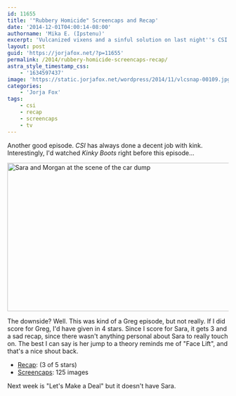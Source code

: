```yaml
---
id: 11655
title: '"Rubbery Homicide" Screencaps and Recap'
date: '2014-12-01T04:00:14-08:00'
authorname: 'Mika E. (Ipstenu)'
excerpt: 'Vulcanized vixens and a sinful solution on last night''s CSI.'
layout: post
guid: 'https://jorjafox.net/?p=11655'
permalink: /2014/rubbery-homicide-screencaps-recap/
astra_style_timestamp_css:
    - '1634597437'
image: 'https://static.jorjafox.net/wordpress/2014/11/vlcsnap-00109.jpg'
categories:
    - 'Jorja Fox'
tags:
    - csi
    - recap
    - screencaps
    - tv
---
```


Another good episode. _CSI_ has always done a decent job with kink. Interestingly, I'd watched _Kinky Boots_ right before this episode...

<img class="aligncenter size-large wp-image-11656" src="//jfo-static.net/wordpress/2014/11/vlcsnap-00109-900x506.jpg" alt="Sara and Morgan at the scene of the car dump" width="600" height="337" />

The downside? Well. This was kind of a Greg episode, but not really. If I did score for Greg, I'd have given in 4 stars. Since I score for Sara, it gets 3 and a sad recap, since there wasn't anything personal about Sara to really touch on. The best I can say is her jump to a theory reminds me of "Face Lift", and that's a nice shout back.
<ul>
 	<li><a href="https://jorjafox.net/wiki/Rubbery_Homicide">Recap</a>: (3 of 5 stars)</li>
 	<li><a href="https://jorjafox.net/gallery/tv/csi/season15/08-rubberdolls/">Screencaps</a>: 125 images</li>
</ul>
Next week is "Let's Make a Deal" but it doesn't have Sara.
